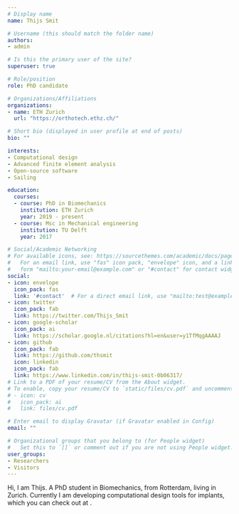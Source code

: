 ```yaml
---
# Display name
name: Thijs Smit

# Username (this should match the folder name)
authors:
- admin

# Is this the primary user of the site?
superuser: true

# Role/position
role: PhD candidate

# Organizations/Affiliations
organizations:
- name: ETH Zurich
  url: "https://orthotech.ethz.ch/"

# Short bio (displayed in user profile at end of posts)
bio: ""

interests:
- Computational design
- Advanced finite element analysis
- Open-source software
- Sailing

education:
  courses:
  - course: PhD in Biomechanics
    institution: ETH Zurich
    year: 2019 - present
  - course: Msc in Mechanical engineering
    institution: TU Delft
    year: 2017

# Social/Academic Networking
# For available icons, see: https://sourcethemes.com/academic/docs/page-builder/#icons
#   For an email link, use "fas" icon pack, "envelope" icon, and a link in the
#   form "mailto:your-email@example.com" or "#contact" for contact widget.
social:
- icon: envelope
  icon_pack: fas
  link: '#contact'  # For a direct email link, use "mailto:test@example.org".
- icon: twitter
  icon_pack: fab
  link: https://twitter.com/Thijs_Smit
- icon: google-scholar
  icon_pack: ai
  link: https://scholar.google.nl/citations?hl=en&user=y1TfMqgAAAAJ
- icon: github
  icon_pack: fab
  link: https://github.com/thsmit
  icon: linkedin
  icon_pack: fab
  link: https://www.linkedin.com/in/thijs-smit-0b06317/
# Link to a PDF of your resume/CV from the About widget.
# To enable, copy your resume/CV to `static/files/cv.pdf` and uncomment the lines below.
# - icon: cv
#   icon_pack: ai
#   link: files/cv.pdf

# Enter email to display Gravatar (if Gravatar enabled in Config)
email: ""

# Organizational groups that you belong to (for People widget)
#   Set this to `[]` or comment out if you are not using People widget.
user_groups:
- Researchers
- Visitors
---
```


Hi, I am Thijs. A PhD student in Biomechanics, from Rotterdam, living in Zurich. Currently I am developing computational design tools for implants, which you can check out at [<em class="fab fa-github fa-fw"> </em>](https://github.com/thsmit).  